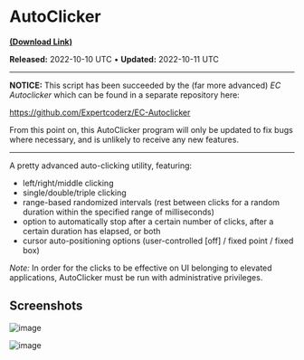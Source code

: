 # AutoClicker

[**(Download Link)**](https://github.com/Expertcoderz/AHK-stuff/raw/main/AutoClicker/AutoClicker.exe)

**Released:** 2022-10-10 UTC • **Updated:** 2022-10-11 UTC

---

**NOTICE:** This script has been succeeded by the (far more advanced) *EC Autoclicker* which can be found in a separate repository here:

https://github.com/Expertcoderz/EC-Autoclicker

From this point on, this AutoClicker program will only be updated to fix bugs where necessary, and is unlikely to receive any new features.

---

A pretty advanced auto-clicking utility, featuring:

* left/right/middle clicking
* single/double/triple clicking
* range-based randomized intervals (rest between clicks for a random duration within the specified range of milliseconds)
* option to automatically stop after a certain number of clicks, after a certain duration has elapsed, or both
* cursor auto-positioning options (user-controlled \[off] / fixed point / fixed box)

*Note:* In order for the clicks to be effective on UI belonging to elevated applications, AutoClicker must be run with administrative privileges.

## Screenshots

![image](https://user-images.githubusercontent.com/81153405/194785758-bb8b6ae4-9a10-4ee5-a57e-0dff539e937b.png)

![image](https://user-images.githubusercontent.com/81153405/195184214-e4f4d40f-5afc-46e8-87da-34d8c15c46d7.png)

